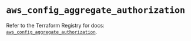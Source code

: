# `aws_config_aggregate_authorization`

Refer to the Terraform Registry for docs: [`aws_config_aggregate_authorization`](https://registry.terraform.io/providers/hashicorp/aws/5.56.0/docs/resources/config_aggregate_authorization).
